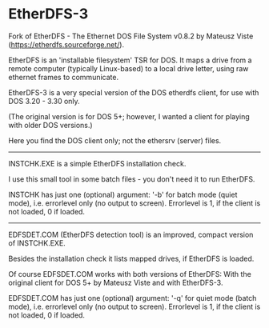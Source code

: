 # EtherDFS-3
Fork of EtherDFS - The Ethernet DOS File System v0.8.2 by Mateusz Viste (https://etherdfs.sourceforge.net/).


EtherDFS is an 'installable filesystem' TSR for DOS. It maps a drive from a remote computer (typically Linux-based) to a local drive letter, using raw ethernet frames to communicate.

EtherDFS-3 is a very special version of the DOS etherdfs client, for use with DOS 3.20 - 3.30 only.

(The original version is for DOS 5+; however, I wanted a client for playing with older DOS versions.)


Here you find the DOS client only; not the ethersrv (server) files.

------------------------------------------------------------------

INSTCHK.EXE is a simple EtherDFS installation check.

I use this small tool in some batch files - you don't need it to run EtherDFS.

INSTCHK has just one (optional) argument: '-b' for batch mode (quiet mode), i.e. errorlevel only (no output to screen).
Errorlevel is 1, if the client is not loaded, 0 if loaded.

------------------------------------------------------------------

EDFSDET.COM (EtherDFS detection tool) is an improved, compact version of INSTCHK.EXE.

Besides the installation check it lists mapped drives, if EtherDFS is loaded.

Of course EDFSDET.COM works with both versions of EtherDFS: With the original client for DOS 5+ by Mateusz Viste and with EtherDFS-3.

EDFSDET.COM has just one (optional) argument: '-q' for quiet mode (batch mode), i.e. errorlevel only (no output to screen).
Errorlevel is 1, if the client is not loaded, 0 if loaded.
